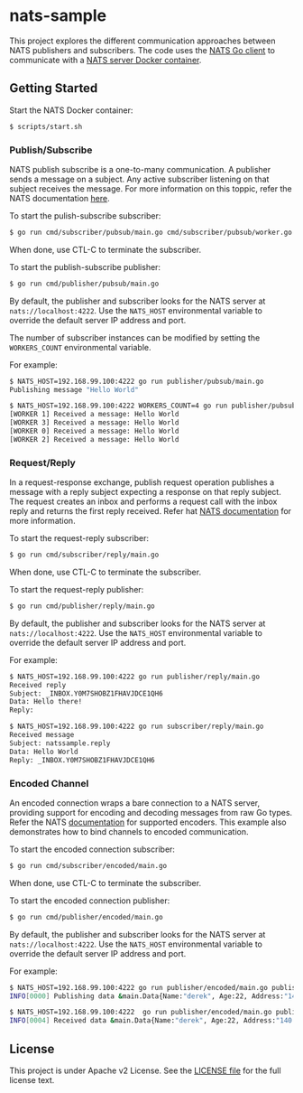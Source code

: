 # nats-sample

This project explores the different communication approaches between NATS publishers and subscribers. The code uses the [NATS Go client](http://nats.io/documentation/clients/nats-client-go/) to communicate with a [NATS server Docker container](https://hub.docker.com/_/nats/).

## Getting Started

Start the NATS Docker container:

```sh
$ scripts/start.sh
```

### Publish/Subscribe

NATS publish subscribe is a one-to-many communication. A publisher sends a message on a subject. Any active subscriber listening on that subject receives the message. For more information on this toppic, refer the NATS documentation [here](http://nats.io/documentation/concepts/nats-pub-sub/).

To start the pulish-subscribe subscriber:

```sh
$ go run cmd/subscriber/pubsub/main.go cmd/subscriber/pubsub/worker.go
```

When done, use CTL-C to terminate the subscriber.

To start the publish-subscribe publisher:

```sh
$ go run cmd/publisher/pubsub/main.go
```

By default, the publisher and subscriber looks for the NATS server at `nats://localhost:4222`. Use the `NATS_HOST` environmental variable to override the default server IP address and port.

The number of subscriber instances can be modified by setting the `WORKERS_COUNT` environmental variable.

For example:

```sh
$ NATS_HOST=192.168.99.100:4222 go run publisher/pubsub/main.go
Publishing message "Hello World"

$ NATS_HOST=192.168.99.100:4222 WORKERS_COUNT=4 go run publisher/pubsub/main.go publisher/pubsub/worker.go
[WORKER 1] Received a message: Hello World
[WORKER 3] Received a message: Hello World
[WORKER 0] Received a message: Hello World
[WORKER 2] Received a message: Hello World
```

### Request/Reply

In a request-response exchange, publish request operation publishes a message with a reply subject expecting a response on that reply subject. The request creates an inbox and performs a request call with the inbox reply and returns the first reply received. Refer hat [NATS documentation](http://nats.io/documentation/concepts/nats-req-rep/) for more information.

To start the request-reply subscriber:

```sh
$ go run cmd/subscriber/reply/main.go
```

When done, use CTL-C to terminate the subscriber.

To start the request-reply publisher:

```sh
$ go run cmd/publisher/reply/main.go
```

By default, the publisher and subscriber looks for the NATS server at `nats://localhost:4222`. Use the `NATS_HOST` environmental variable to override the default server IP address and port.

For example:

```sh
$ NATS_HOST=192.168.99.100:4222 go run publisher/reply/main.go
Received reply
Subject: _INBOX.Y0M7SHOBZ1FHAVJDCE1QH6
Data: Hello there!
Reply:

$ NATS_HOST=192.168.99.100:4222 go run subscriber/reply/main.go
Received message
Subject: natssample.reply
Data: Hello World
Reply: _INBOX.Y0M7SHOBZ1FHAVJDCE1QH6
```

### Encoded Channel

An encoded connection wraps a bare connection to a NATS server, providing support for encoding and decoding messages from raw Go types. Refer the NATS [documentation](https://godoc.org/github.com/nats-io/nats#pkg-constants) for supported encoders. This example also demonstrates how to bind channels to encoded communication.

To start the encoded connection subscriber:

```sh
$ go run cmd/subscriber/encoded/main.go
```

When done, use CTL-C to terminate the subscriber.

To start the encoded connection publisher:

```sh
$ go run cmd/publisher/encoded/main.go
```

By default, the publisher and subscriber looks for the NATS server at `nats://localhost:4222`. Use the `NATS_HOST` environmental variable to override the default server IP address and port.

For example:

```sh
$ NATS_HOST=192.168.99.100:4222 go run publisher/encoded/main.go publisher/encoded/data.go
INFO[0000] Publishing data &main.Data{Name:"derek", Age:22, Address:"140 New Montgomery Street"}

$ NATS_HOST=192.168.99.100:4222  go run publisher/encoded/main.go publisher/encoded/data.go
INFO[0004] Received data &main.Data{Name:"derek", Age:22, Address:"140 New Montgomery Street"}
```

## License

This project is under Apache v2 License. See the [LICENSE file](LICENSE) for the full license text.
